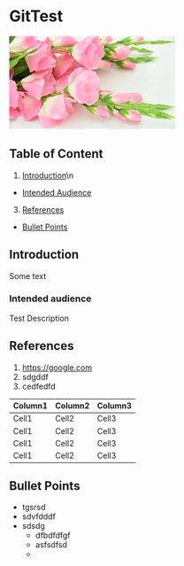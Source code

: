 # GitTest

![Flower](https://github.com/asimmhd/GitTest/blob/master/images/download.jpg)

## Table of Content

1. [Introduction](#introduction)\n
* [Intended Audience](#intended-audience)
3. [References](#references)
* [Bullet Points](#bullet-points)



## Introduction
Some text

### Intended audience

Test Description



## References

1. https://google.com
2. sdgddf
3. cedfedfd

|Column1|Column2|Column3|
|---|---|---|
|Cell1|Cell2|Cell3|
|Cell1|Cell2|Cell3|
|Cell1|Cell2|Cell3|
|Cell1|Cell2|Cell3|































































## Bullet Points 

* tgsrsd
* sdvfdddf
* sdsdg
    * dfbdfdfgf
    * asfsdfsd
    * 